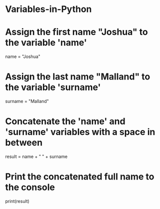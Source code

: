 # Variables-in-Python

# Assign the first name "Joshua" to the variable 'name'
name = "Joshua"

# Assign the last name "Malland" to the variable 'surname'
surname = "Malland"

# Concatenate the 'name' and 'surname' variables with a space in between
result = name + " " + surname

# Print the concatenated full name to the console
print(result)


